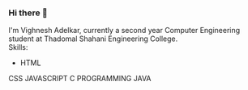 ### Hi there 👋
I'm Vighnesh Adelkar, currently a second year Computer Engineering student at Thadomal Shahani Engineering College.
<br>
Skills:<br>
<UL>
  <LI>HTML</LI>
  </UL>

CSS
JAVASCRIPT
C PROGRAMMING
JAVA

<!--
**vighneshadelkar/vighneshadelkar** is a ✨ _special_ ✨ repository because its `README.md` (this file) appears on your GitHub profile.

Here are some ideas to get you started:

- 🔭 I’m currently working on ...
- 🌱 I’m currently learning ...
- 👯 I’m looking to collaborate on ...
- 🤔 I’m looking for help with ...
- 💬 Ask me about ...
- 📫 How to reach me: ...
- 😄 Pronouns: ...
- ⚡ Fun fact: ...
-->
